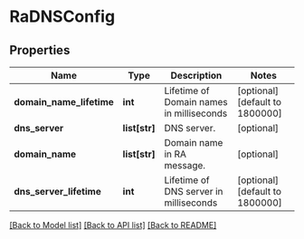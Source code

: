 # RaDNSConfig

## Properties
Name | Type | Description | Notes
------------ | ------------- | ------------- | -------------
**domain_name_lifetime** | **int** | Lifetime of Domain names in milliseconds | [optional] [default to 1800000]
**dns_server** | **list[str]** | DNS server.  | [optional] 
**domain_name** | **list[str]** | Domain name in RA message.  | [optional] 
**dns_server_lifetime** | **int** | Lifetime of DNS server in milliseconds | [optional] [default to 1800000]

[[Back to Model list]](../README.md#documentation-for-models) [[Back to API list]](../README.md#documentation-for-api-endpoints) [[Back to README]](../README.md)

